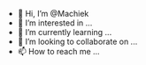 - 👋 Hi, I’m @Machiek
- 👀 I’m interested in ...
- 🌱 I’m currently learning ...
- 💞️ I’m looking to collaborate on ...
- 📫 How to reach me ...

<!---
Machiek/Machiek is a ✨ special ✨ repository because its `README.md` (this file) appears on your GitHub profile.
You can click the Preview link to take a look at your changes.
--->
